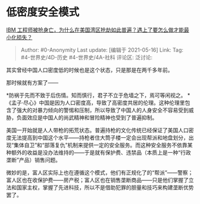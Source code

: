 # 低密度安全模式
[IBM 工程师被抢身亡，为什么在美国湾区抢劫如此普遍？遇上了要怎么做才能最小化损失？](https://www.zhihu.com/question/364937204/answer/964442020)

> Author: #0-Anonymity
> Last update: [编辑于 2021-05-16]
> Link:
> Tag: #4-世界史/4D-历史 #4-世界史/4A-社科
> 评论区:
> 泛讨论:

其实曾经中国人口密度低的时候也是这个状态，只是那是在两千多年前。

那时候就有方案了——

*防祸于先而不致于后伤情。知而慎行，君子不立于危墙之下，焉可等闲视之。
*《孟子·尽心》中国是因为人口密度高，导致了高密度共居的伦理。这种伦理里包含了强大的对暴力倾向的警惕和压制，所以导致了中国人的人身安全不容易受到威胁，负面效应是中国人的尚武精神和冒险精神也受到了普遍抑制。

美国一开始就是人人带枪的拓荒状态。普遍持枪的文化传统已经保证了美国人口密度无法提高到中国这个水平——持枪者住大筒子楼一定会出现帮派和地盘划分，出现“集体自卫”和“部落复仇”机制来提供一定的安全服务。而这种安全服务不依靠某种额外的收益是没办法维持的——于是就有保护费、违禁品（本质上是一种“行政垄断”产品）销售问题。

微妙的是，富人区实际上也在遵循这个模式，他们有正规化了的“帮派”——警察；富人区也在收保护费——房产税；富人区也在销售垄断商品——只是他们掌握了立法和国家主权，掌握了先进科技，所以不是借助犯罪的胆量和技巧来构建垄断优势罢了。
